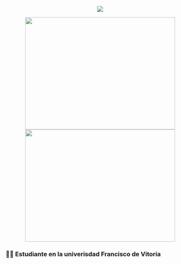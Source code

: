 <p align="center"><a href="https://github.com/anuraghazra/github-readme-stats">
  <img align="center" src="https://github-readme-stats.vercel.app/api?username=fernando5514&show_icons=true&theme=tokyonight" />
</a></p>

<p align="center"><a href="https://wakatime.com/@fernando5514">
  <img align="center" width="400" height="300" src="https://wakatime.com/share/@fernando5514/a24c8bcf-9bd3-4053-a831-362fba0f2e2e.svg" />
</a>
<a href="https://wakatime.com/@fernando5514">
  <img align="center" width="400" height="300" src="https://wakatime.com/share/@fernando5514/8ac0ec55-6acf-4bc1-bff4-4db649299db5.svg" />
</a></p>



### 👨‍🎓 Estudiante en la univerisdad Francisco de Vitoria
